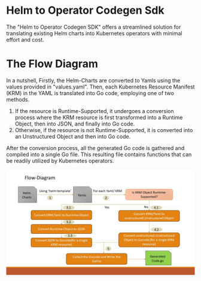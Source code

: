 # Helm to Operator Codegen Sdk
The "Helm to Operator Codegen SDK" offers a streamlined solution for translating existing Helm charts into Kubernetes operators with minimal effort and cost.

# The Flow Diagram
In a nutshell, Firstly, the Helm-Charts are converted to Yamls using the values provided in "values.yaml". Then, each Kubernetes Resource Manifest (KRM) in the YAML is translated into Go code, employing one of two methods.
1) If the resource is Runtime-Supported, it undergoes a conversion process where the KRM resource is first transformed into a Runtime Object, then into JSON, and finally into Go code.
2) Otherwise, if the resource is not Runtime-Supported, it is converted into an Unstructured Object and then into Go code.

After the conversion process, all the generated Go code is gathered and compiled into a single Go file. This resulting file contains functions that can be readily utilized by Kubernetes operators.

![alt Flow Diagram](https://github.com/ashishjain0338/docs/blob/main/Helm-To-Operator-Codegen-SDK.jpg)





